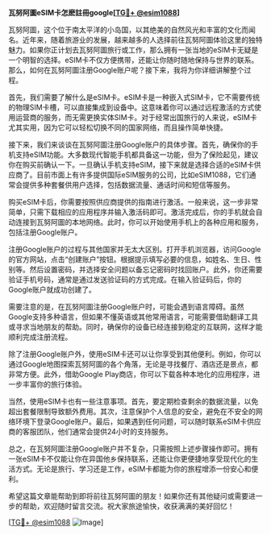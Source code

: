 **瓦努阿圖eSIM卡怎麽註冊google[[TG💪+ @esim1088](https://t.me/s/esim1088)]**

瓦努阿圖，这个位于南太平洋的小岛国，以其绝美的自然风光和丰富的文化而闻名。近年来，随着旅游业的发展，越来越多的人选择前往瓦努阿圖体验这里的独特魅力。如果你正计划去瓦努阿圖旅行或工作，那么拥有一张当地的eSIM卡无疑是一个明智的选择。eSIM卡不仅方便携带，还能让你随时随地保持与世界的联系。那么，如何在瓦努阿圖注册Google账户呢？接下来，我将为你详细讲解整个过程。

首先，我们需要了解什么是eSIM卡。eSIM卡是一种嵌入式SIM卡，它不需要传统的物理SIM卡槽，可以直接集成到设备中。这意味着你可以通过远程激活的方式使用运营商的服务，而无需更换实体SIM卡。对于经常出国旅行的人来说，eSIM卡尤其实用，因为它可以轻松切换不同的国家网络，而且操作简单快捷。

接下来，我们来谈谈在瓦努阿圖注册Google账户的具体步骤。首先，确保你的手机支持eSIM功能。大多数现代智能手机都具备这一功能，但为了保险起见，建议你在购买前确认一下。一旦确认手机支持eSIM，接下来就是选择合适的eSIM卡供应商了。目前市面上有许多提供国际eSIM服务的公司，比如eSIM1088，它们通常会提供多种套餐供用户选择，包括数据流量、通话时间和短信等服务。

购买eSIM卡后，你需要按照供应商提供的指南进行激活。一般来说，这一步非常简单，只需下载相应的应用程序并输入激活码即可。激活完成后，你的手机就会自动连接到瓦努阿圖的本地网络。此时，你可以开始使用手机上的各种应用和服务，包括注册Google账户。

注册Google账户的过程与其他国家并无太大区别。打开手机浏览器，访问Google的官方网站，点击“创建账户”按钮。根据提示填写必要的信息，如姓名、生日、性别等。然后设置密码，并选择安全问题以备忘记密码时找回账户。此外，你还需要验证手机号码，通常是通过发送验证码的方式完成。在输入验证码后，你的Google账户就成功创建了。

需要注意的是，在瓦努阿圖注册Google账户时，可能会遇到语言障碍。虽然Google支持多种语言，但如果不懂英语或其他常用语言，可能需要借助翻译工具或寻求当地朋友的帮助。同时，确保你的设备已经连接到稳定的互联网，这样才能顺利完成注册流程。

除了注册Google账户外，使用eSIM卡还可以让你享受到其他便利。例如，你可以通过Google地图探索瓦努阿圖的各个角落，无论是寻找餐厅、酒店还是景点，都非常方便。此外，借助Google Play商店，你可以下载各种本地化的应用程序，进一步丰富你的旅行体验。

当然，使用eSIM卡也有一些注意事项。首先，要定期检查剩余的数据流量，以免超出套餐限制导致额外费用。其次，注意保护个人信息的安全，避免在不安全的网络环境下登录Google账户。最后，如果遇到任何问题，可以随时联系eSIM卡供应商的客服团队，他们通常会提供24小时的支持服务。

总之，在瓦努阿圖注册Google账户并不复杂，只需按照上述步骤操作即可。拥有一张eSIM卡不仅能让你在异国他乡保持联系，还能让你更便捷地享受现代化的生活方式。无论是旅行、学习还是工作，eSIM卡都能为你的旅程增添一份安心和便利。

希望这篇文章能帮助到即将前往瓦努阿圖的朋友！如果你还有其他疑问或需要进一步的帮助，欢迎随时留言交流。祝大家旅途愉快，收获满满的美好回忆！

[[TG💪+ @esim1088](https://t.me/s/esim1088) ![Image](https://i.postimg.cc/4NQfJmqS/Snipaste-2025-05-13-00-14-12.png)]